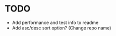 TODO
====

+ Add performance and test info to readme
+ Add asc/desc sort option? (Change repo name)
